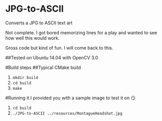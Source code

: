 # JPG-to-ASCII
Converts a JPG to ASCII text art

Not complete. I got bored memorizing lines for a play and wanted to see how well this would work.

Gross code but kind of fun. I will come back to this.

##Tested on Ubuntu 14.04 with OpenCV 3.0

#Build steps
##Typical CMake build
1. `mkdir build`
2. `cd build`
3. `make`

#Running it
I provided you with a sample image to test it on :smirk:

1. `cd build`
2. `./JPG-to-ASCII ../resources/MontagueHeadshot.jpg`


